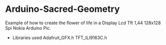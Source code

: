# Arduino-Sacred-Geometry
Example of how to create the flower of life in a Display Lcd Tft 1,44 128x128 Spi Nokia Arduino Pic.

- Libraries used
Adafruit_GFX.h
TFT_ILI9163C.h

